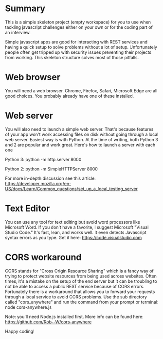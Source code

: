 # Summary
This is a simple skeleton project (empty workspace) for you to use when tackling javascript challenges either on your own or for the coding part of an interview. 

Simple javascript apps are good for interacting with REST services and having a quick setup to solve problems without a lot of setup. Unfortunately people often get tripped up with security issues preventing their projects from working. This skeleton structure solves most of those pitfalls. 

# Web browser
You will need a web browser. Chrome, Firefox, Safari, Microsoft Edge are all good choices. You probably already have one of these installed. 

# Web server
You will also need to launch a simple web server. That's because features of your app won't work accessing files on disk without going through a local web server. Easiest way is with Python. At the time of writing, both Python 3 and 2 are popular and work great. Here's how to launch a server with each one

Python 3:
python -m http.server 8000

Python 2:
python -m SimpleHTTPServer 8000

For more in-depth discussion see this article:
https://developer.mozilla.org/en-US/docs/Learn/Common_questions/set_up_a_local_testing_server

# Text Editor
You can use any tool for text editing but avoid word processors like Microsoft Word. If you don't have a favorite, I suggest Microsoft "Visual Studio Code." It's fast, lean, and works well. It even detects Javascript syntax errors as you type. Get it here: 
https://code.visualstudio.com

# CORS workaround
CORS stands for "Cross Origin Resource Sharing" which is a fancy way of trying to protect website resources from being used across websites. Often times, it's a mistake on the setup of the end server but it can be troubling to not be able to access a public REST service because of CORS errors. Fortunately there is a workaround that allows you to forward your requests through a local service to avoid CORS problems. Use the sub directory called "cors_anywhere" and run the command from your prompt or terminal: 
node cors-anywhere.js

Note: you'll need Node.js installed first. More info can be found here:
https://github.com/Rob--W/cors-anywhere

Happy coding!
